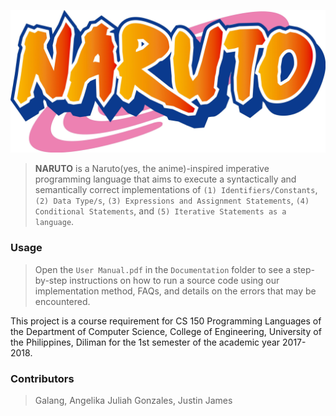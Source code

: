 ![NARUTO](naruto.jpg?raw=true "NARUTO")

> **NARUTO** is a Naruto(yes, the anime)-inspired imperative programming language that aims to execute a syntactically and semantically correct implementations of `(1) Identifiers/Constants`, `(2) Data Type/s`, `(3) Expressions and Assignment Statements`, `(4) Conditional Statements`, and `(5) Iterative Statements as a language`.

### Usage
> Open the `User Manual.pdf` in the `Documentation` folder to see a step-by-step instructions on how to run a source code using our implementation method, FAQs, and details on the errors that may be encountered. 

This project is a course requirement for CS 150 Programming Languages of the Department of Computer Science, College of Engineering, University of the Philippines, Diliman for the 1st semester of the academic year 2017-2018. 

### Contributors
> Galang, Angelika Juliah
> Gonzales, Justin James


